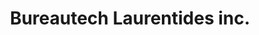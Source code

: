 ---
title: "Bureautech Laurentides inc."
url: /mont-laurier/bureautech-laurentides-inc/
shop: Computer
---